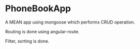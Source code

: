 # PhoneBookApp
A MEAN app using mongoose which performs CRUD operation.

Routing is done using angular-route.

Filter, sorting is done.
